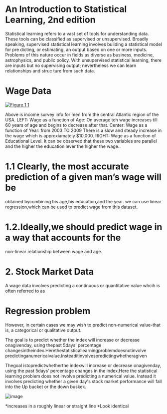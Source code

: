 # An Introduction to Statistical Learning, 2nd edition 
Statistical learning refers to a vast set of tools for understanding data. These
 tools can be classified as supervised or unsupervised. Broadly speaking,
 supervised statistical learning involves building a statistical model for pre
dicting, or estimating, an output based on one or more inputs. Problems of
 this nature occur in fields as diverse as business, medicine, astrophysics, and
 public policy. With unsupervised statistical learning, there are inputs but
 no supervising output; nevertheless we can learn relationships and struc
ture from such data.



# Wage Data
[
![Figure 1 1](https://github.com/user-attachments/assets/7a798382-c849-4284-a139-69d248608a17)
](url)

Above is income survey info for men from the central Atlantic region of the USA. 
LEFT: Wage as a function of Age: On average teh wage increases till 60 years of age and begins to decrease after that.  Center: Wage as a function of Year: from 2003 TO 2009 There is a slow and steady increase in the wage which is approxiamately $10,000. RIGHT: Wage as a function of Educational Level. It can be observed that these two variables are parallel and the higher the education lever the higher the wage.. 

# 1.1 Clearly, the most accurate prediction of a given man’s wage will be
 obtained bycombining his age,his education,and the year.
we can use linear regression,which can be used to predict wage from this
 dataset.
# 1.2.Ideally,we should predict wage in a way that accounts for the
 non-linear relationship between wage and age.

# 2. Stock Market Data
A wage data involves predicting a continuous or quantitative value whcih is often referred to as 
# Regression problem
However, in certain cases we may wish to predict non-numerical value-that is, a categorical or qualitative output. 

The goal is to predict whether the index will
 increase or decrease onagivenday, using thepast 5days’ percentage
 changesintheindex.Herethestatisticallearningproblemdoesnotinvolve
 predictinganumericalvalue.Insteaditinvolvespredictingwhetheragiven

Thegoal istopredictwhetherthe indexwill
 increase or decrease onagivenday, using the past 5days’ percentage
 changes in the index.Here the statistical learning problem does not involve
 predicting a numerical value. Instead it involves predicting whether a given
day's stock market performance will fall into the Up bucket or the down buskek. 


![image](https://github.com/user-attachments/assets/e0fd10cd-4d95-4705-8ce5-a8ce8afc0026)













*increases in a roughly linear or straight line
*Look identical 
